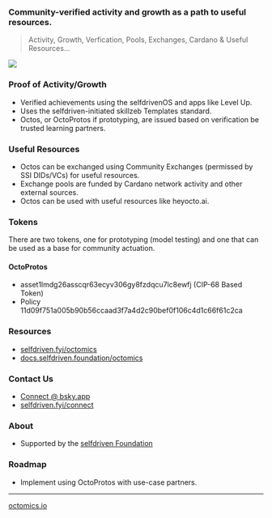 ### Community-verified activity and growth as a path to useful resources.

> Activity, Growth, Verfication, Pools, Exchanges, Cardano & Useful Resources...

<a href="/images/selfdriven-octomics-dark.png" target="_blank" class="text-decoration-none">
    <img src="/images/selfdriven-octomics-dark.png" class="img-responsive rounded img-fluid">
</a>

### Proof of Activity/Growth
- Verified achievements using the selfdrivenOS and apps like Level Up.
- Uses the selfdriven-initiated skillzeb Templates standard.
- Octos, or OctoProtos if prototyping, are issued based on verification be trusted learning partners.

### Useful Resources
- Octos can be exchanged using Community Exchanges (permissed by SSI DIDs/VCs) for useful resources.
- Exchange pools are funded by Cardano network activity and other external sources.
- Octos can be used with useful resources like heyocto.ai.

### Tokens
There are two tokens, one for prototyping (model testing) and one that can be used as a base for community actuation.
#### OctoProtos
- asset1lmdg26asscqr63ecyv306gy8fzdqcu7lc8ewfj (CIP-68 Based Token)
- Policy 11d09f751a005b90b56ccaad3f7a4d2c90bef0f106c4d1c66f61c2ca 

### Resources
- [selfdriven.fyi/octomics](https://selfdriven.fyi/octomics)
- [docs.selfdriven.foundation/octomics](https://docs.selfdriven.foundation/octomics)

### Contact Us
- [Connect @ bsky.app](https://bsky.app/profile/markbyers.selfdriven.social)
- [selfdriven.fyi/connect](https://selfdriven.fyi/connect)

### About
- Supported by the [selfdriven Foundation](https://selfdriven.foundation)

### Roadmap
- Implement using OctoProtos with use-case partners.

---

[octomics.io](https://octomics.io)
